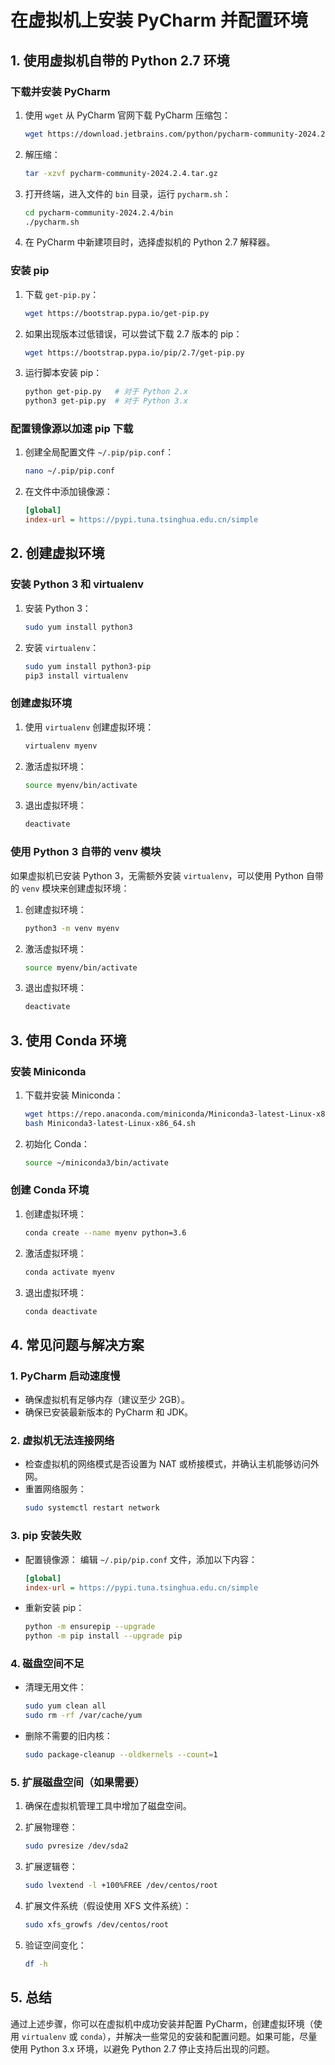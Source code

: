 # 在虚拟机上安装 PyCharm 并配置环境

## 1. 使用虚拟机自带的 Python 2.7 环境

### 下载并安装 PyCharm

1. 使用 `wget` 从 PyCharm 官网下载 PyCharm 压缩包：

   ```bash
   wget https://download.jetbrains.com/python/pycharm-community-2024.2.4.tar.gz
   ```

2. 解压缩：

   ```bash
   tar -xzvf pycharm-community-2024.2.4.tar.gz
   ```

3. 打开终端，进入文件的 `bin` 目录，运行 `pycharm.sh`：

   ```bash
   cd pycharm-community-2024.2.4/bin
   ./pycharm.sh
   ```

4. 在 PyCharm 中新建项目时，选择虚拟机的 Python 2.7 解释器。

### 安装 pip

1. 下载 `get-pip.py`：

   ```bash
   wget https://bootstrap.pypa.io/get-pip.py
   ```

2. 如果出现版本过低错误，可以尝试下载 2.7 版本的 pip：

   ```bash
   wget https://bootstrap.pypa.io/pip/2.7/get-pip.py
   ```

3. 运行脚本安装 pip：
   ```bash
   python get-pip.py   # 对于 Python 2.x
   python3 get-pip.py  # 对于 Python 3.x
   ```

### 配置镜像源以加速 pip 下载

1. 创建全局配置文件 `~/.pip/pip.conf`：

   ```bash
   nano ~/.pip/pip.conf
   ```

2. 在文件中添加镜像源：
   ```ini
   [global]
   index-url = https://pypi.tuna.tsinghua.edu.cn/simple
   ```

## 2. 创建虚拟环境

### 安装 Python 3 和 virtualenv

1. 安装 Python 3：

   ```bash
   sudo yum install python3
   ```

2. 安装 `virtualenv`：
   ```bash
   sudo yum install python3-pip
   pip3 install virtualenv
   ```

### 创建虚拟环境

1. 使用 `virtualenv` 创建虚拟环境：

   ```bash
   virtualenv myenv
   ```

2. 激活虚拟环境：

   ```bash
   source myenv/bin/activate
   ```

3. 退出虚拟环境：
   ```bash
   deactivate
   ```

### 使用 Python 3 自带的 venv 模块

如果虚拟机已安装 Python 3，无需额外安装 `virtualenv`，可以使用 Python 自带的 `venv` 模块来创建虚拟环境：

1. 创建虚拟环境：

   ```bash
   python3 -m venv myenv
   ```

2. 激活虚拟环境：

   ```bash
   source myenv/bin/activate
   ```

3. 退出虚拟环境：
   ```bash
   deactivate
   ```

## 3. 使用 Conda 环境

### 安装 Miniconda

1. 下载并安装 Miniconda：

   ```bash
   wget https://repo.anaconda.com/miniconda/Miniconda3-latest-Linux-x86_64.sh
   bash Miniconda3-latest-Linux-x86_64.sh
   ```

2. 初始化 Conda：
   ```bash
   source ~/miniconda3/bin/activate
   ```

### 创建 Conda 环境

1. 创建虚拟环境：

   ```bash
   conda create --name myenv python=3.6
   ```

2. 激活虚拟环境：

   ```bash
   conda activate myenv
   ```

3. 退出虚拟环境：
   ```bash
   conda deactivate
   ```

## 4. 常见问题与解决方案

### 1. PyCharm 启动速度慢

- 确保虚拟机有足够内存（建议至少 2GB）。
- 确保已安装最新版本的 PyCharm 和 JDK。

### 2. 虚拟机无法连接网络

- 检查虚拟机的网络模式是否设置为 NAT 或桥接模式，并确认主机能够访问外网。
- 重置网络服务：
  ```bash
  sudo systemctl restart network
  ```

### 3. pip 安装失败

- 配置镜像源：
  编辑 `~/.pip/pip.conf` 文件，添加以下内容：

  ```ini
  [global]
  index-url = https://pypi.tuna.tsinghua.edu.cn/simple
  ```

- 重新安装 pip：
  ```bash
  python -m ensurepip --upgrade
  python -m pip install --upgrade pip
  ```

### 4. 磁盘空间不足

- 清理无用文件：

  ```bash
  sudo yum clean all
  sudo rm -rf /var/cache/yum
  ```

- 删除不需要的旧内核：
  ```bash
  sudo package-cleanup --oldkernels --count=1
  ```

### 5. 扩展磁盘空间（如果需要）

1. 确保在虚拟机管理工具中增加了磁盘空间。
2. 扩展物理卷：

   ```bash
   sudo pvresize /dev/sda2
   ```

3. 扩展逻辑卷：

   ```bash
   sudo lvextend -l +100%FREE /dev/centos/root
   ```

4. 扩展文件系统（假设使用 XFS 文件系统）：

   ```bash
   sudo xfs_growfs /dev/centos/root
   ```

5. 验证空间变化：
   ```bash
   df -h
   ```

## 5. 总结

通过上述步骤，你可以在虚拟机中成功安装并配置 PyCharm，创建虚拟环境（使用 `virtualenv` 或 `conda`），并解决一些常见的安装和配置问题。如果可能，尽量使用 Python 3.x 环境，以避免 Python 2.7 停止支持后出现的问题。
